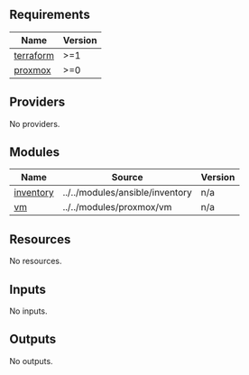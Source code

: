 <!-- BEGINNING OF PRE-COMMIT-TERRAFORM DOCS HOOK -->
## Requirements

| Name | Version |
|------|---------|
| <a name="requirement_terraform"></a> [terraform](#requirement\_terraform) | >=1 |
| <a name="requirement_proxmox"></a> [proxmox](#requirement\_proxmox) | >=0 |

## Providers

No providers.

## Modules

| Name | Source | Version |
|------|--------|---------|
| <a name="module_inventory"></a> [inventory](#module\_inventory) | ../../modules/ansible/inventory | n/a |
| <a name="module_vm"></a> [vm](#module\_vm) | ../../modules/proxmox/vm | n/a |

## Resources

No resources.

## Inputs

No inputs.

## Outputs

No outputs.
<!-- END OF PRE-COMMIT-TERRAFORM DOCS HOOK -->

